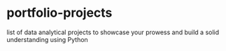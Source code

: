 # portfolio-projects
list of data analytical projects to showcase your prowess and build a solid understanding using Python
